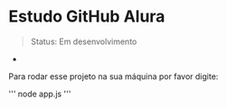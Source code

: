  <h1> Estudo GitHub Alura </h1>

> Status: Em desenvolvimento

-

Para rodar esse projeto na sua máquina por favor digite:

'''
node app.js
'''
